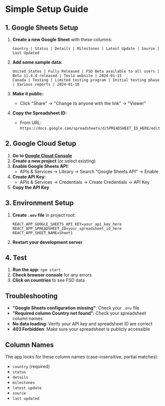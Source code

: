 # Simple Setup Guide

## 1. Google Sheets Setup

1. **Create a new Google Sheet** with these columns:
   ```
   Country | Status | Details | Milestones | Latest Update | Source | Last Updated
   ```

2. **Add some sample data:**
   ```
   United States | Fully Released | FSD Beta available to all users | Beta 11.4.4 released | Tesla website | 2024-01-15
   Canada | Testing | Limited testing program | Initial testing phase | Various reports | 2024-01-10
   ```

3. **Make it public:**
   - Click "Share" → "Change to anyone with the link" → "Viewer"

4. **Copy the Spreadsheet ID:**
   - From URL: `https://docs.google.com/spreadsheets/d/SPREADSHEET_ID_HERE/edit`

## 2. Google Cloud Setup

1. **Go to [Google Cloud Console](https://console.cloud.google.com/)**
2. **Create a new project** (or select existing)
3. **Enable Google Sheets API:**
   - APIs & Services → Library → Search "Google Sheets API" → Enable
4. **Create API Key:**
   - APIs & Services → Credentials → Create Credentials → API Key
5. **Copy the API Key**

## 3. Environment Setup

1. **Create `.env` file** in project root:
   ```env
   REACT_APP_GOOGLE_SHEETS_API_KEY=your_api_key_here
   REACT_APP_SPREADSHEET_ID=your_spreadsheet_id_here
   REACT_APP_SHEET_NAME=Sheet1
   ```

2. **Restart your development server**

## 4. Test

1. **Run the app:** `npm start`
2. **Check browser console** for any errors
3. **Click on countries** to see FSD data

## Troubleshooting

- **"Google Sheets configuration missing"**: Check your `.env` file
- **"Required column Country not found"**: Check your spreadsheet column names
- **No data loading**: Verify your API key and spreadsheet ID are correct
- **403 Forbidden**: Make sure your spreadsheet is publicly accessible

## Column Names

The app looks for these column names (case-insensitive, partial matches):
- `country` (required)
- `status`
- `details`
- `milestones`
- `latest update`
- `source`
- `last updated`
